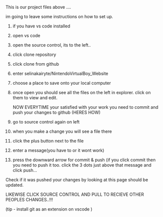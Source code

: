 This is our project files above ....

im going to leave some instructions on how to set up.

1. if you have vs code installed
2. open vs code
3. open the source control, its to the left..
4. click clone repository
5. click clone from github
6. enter selinakairyte/NintendoVirtualBoy_Website
7. choose a place to save onto your local computer
8. once open you should see all the files on the left in explorer. click on them to view and edit.





   NOW EVERYTIME your satisfied with your work you need to commit and push your changes to github (HERES HOW)
9. go to source control again on left
10. when you make a change you will see a file there
11. click the plus button next to the file
12. enter a message(you have to or it wont work)
13. press the downward arrow for commit & push             (if you click commit then you need to push it too. click the 3 dots just above that message and click push...



Check if it was pushed your changes by looking at this page should be updated.




LIKEWISE CLICK SOURCE CONTROL AND PULL TO RECIEVE OTHER PEOPLES CHANGES..!!!


(tip - install git as an extension on vscode )
